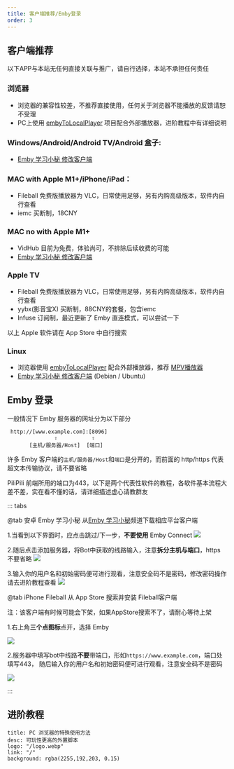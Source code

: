 ```yaml
---
title: 客户端推荐/Emby登录
order: 3
---
```

## 客户端推荐

以下APP与本站无任何直接关联与推广，请自行选择，本站不承担任何责任
### 浏览器
- 浏览器的兼容性较差，不推荐直接使用，任何关于浏览器不能播放的反馈请恕不受理
- PC上使用 [embyToLocalPlayer](https://github.com/kjtsune/embyToLocalPlayer/) 项目配合外部播放器，进阶教程中有详细说明
### Windows/Android/Android TV/Android 盒子:
- [Emby 学习小秘 修改客户端](https://t.me/EmbyNoisyX/61)
### MAC with Apple M1+/iPhone/iPad：
- Fileball 免费版播放器为 VLC，日常使用足够，另有内购高级版本，软件内自行查看
- iemc 买断制，18CNY
### MAC no with Apple M1+
- VidHub 目前为免费，体验尚可，不排除后续收费的可能
- [Emby 学习小秘 修改客户端](https://t.me/EmbyNoisyX/61)
### Apple TV
- Fileball 免费版播放器为 VLC，日常使用足够，另有内购高级版本，软件内自行查看
- yybx(影音宝X) 买断制，88CNY的套餐，包含iemc
- Infuse 订阅制，最近更新了 Emby 直连模式，可以尝试一下

以上 Apple 软件请在 App Store 中自行搜索
### Linux
- 浏览器使用 [embyToLocalPlayer](https://github.com/kjtsune/embyToLocalPlayer/) 配合外部播放器，推荐 [MPV播放器](https://mpv.io)
- [Emby 学习小秘 修改客户端](https://t.me/EmbyNoisyX/61) (Debian / Ubuntu)
## Emby 登录
 一般情况下 Emby 服务器的网址分为以下部分
 ```
  http://[www.example.com]:[8096]
                ⇧           ⇧
        [主机/服务器/Host]  [端口]
```



许多 Emby 客户端的`主机/服务器/Host`和`端口`是分开的，而前面的 http/https 代表超文本传输协议，请不要省略

PiliPili 前端所用的端口为443，以下是两个代表性软件的教程，各软件基本流程大差不差，实在看不懂的话，请详细描述虚心请教群友

::: tabs

@tab  安卓 Emby 学习小秘
从[Emby 学习小秘](https://t.me/EmbyNoisyX/61)频道下载相应平台客户端

1.当看到以下界面时，应点击跳过/下一步，**不要使用** Emby Connect
![](https://img.155155155.xyz/i/2024/02/1707980079.webp)

2.随后点击添加服务器，将Bot中获取的线路输入，注意**拆分主机与端口**，https 不要省略
![](https://img.155155155.xyz/i/2024/02/1707980080.webp)

3.输入你的用户名和初始密码便可进行观看，注意安全码不是密码，修改密码操作请去进阶教程查看
![](https://img.155155155.xyz/i/2024/02/1707993624.webp)

@tab iPhone Fileball
从 App Store 搜索并安装 Fileball客户端

注：该客户端有时候可能会下架，如果AppStore搜索不了，请耐心等待上架

1.右上角**三个点图标**点开，选择 Emby

![](https://img.155155155.xyz/i/2024/02/1707980084.webp)

2.服务器中填写bot中线路**不要**带端口，形如`https://www.example.com`，端口处填写443，
随后输入你的用户名和初始密码便可进行观看，注意安全码不是密码


![](https://img.155155155.xyz/i/2024/02/1707980086.webp)

:::


## 进阶教程

```component VPCard
title: PC 浏览器的特殊使用方法
desc: 可玩性更高的外置脚本
logo: "/logo.webp"
link: "/"
background: rgba(2255,192,203, 0.15)
```

